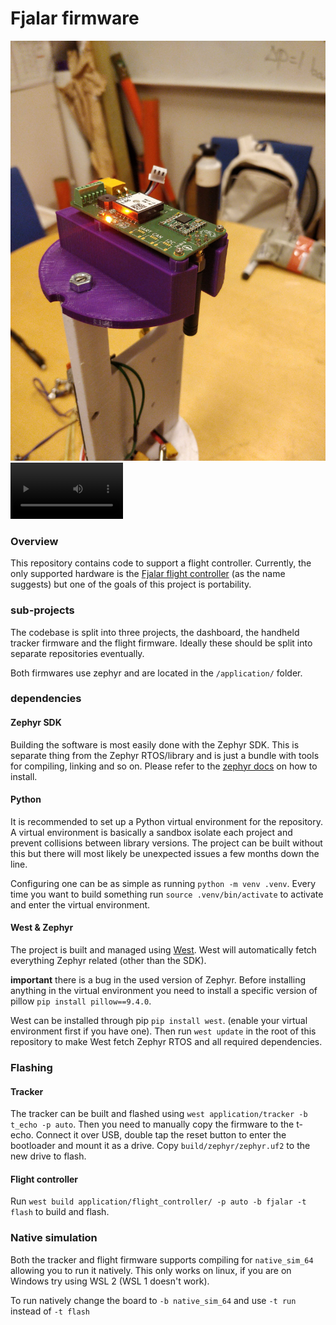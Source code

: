 # Fjalar firmware

![](docs/stack.jpg)
<video src='docs/nokia.mp4' width=180>

### Overview
This repository contains code to support a flight controller. Currently, the only supported hardware is the [Fjalar flight controller](https://github.com/aesirkth/fjalar_flight_controller) (as the name suggests) but one of the goals of this project is portability.

### sub-projects
The codebase is split into three projects, the dashboard, the handheld tracker firmware and the flight firmware. Ideally these should be split into separate repositories eventually.

Both firmwares use zephyr and are located in the `/application/` folder.

### dependencies
#### Zephyr SDK
Building the software is most easily done with the Zephyr SDK. This is separate thing from the Zephyr RTOS/library and is just a bundle with tools for compiling, linking and so on. Please refer to the [zephyr docs](https://docs.zephyrproject.org/latest/develop/toolchains/zephyr_sdk.html) on how to install.

#### Python
It is recommended to set up a Python virtual environment for the repository. A virtual environment is basically a sandbox isolate each project and prevent collisions between library versions. The project can be built without this but there will most likely be unexpected issues a few months down the line.

Configuring one can be as simple as running `python -m venv .venv`. Every time you want to build something run `source .venv/bin/activate` to activate and enter the virtual environment.

#### West & Zephyr
The project is built and managed using [West](https://docs.zephyrproject.org/latest/develop/west/index.html). West will automatically fetch everything Zephyr related (other than the SDK).

**important** there is a bug in the used version of Zephyr. Before installing anything in the virtual environment you need to install a specific version of pillow `pip install pillow==9.4.0`.

West can be installed through pip `pip install west`. (enable your virtual environment first if you have one). Then run `west update` in the root of this repository to make West fetch Zephyr RTOS and all required dependencies.


### Flashing
#### Tracker
The tracker can be built and flashed using `west application/tracker -b t_echo -p auto`. Then you need to manually copy the firmware to the t-echo. Connect it over USB, double tap the reset button to enter the bootloader and mount it as a drive. Copy `build/zephyr/zephyr.uf2` to the new drive to flash.

#### Flight controller
Run `west build application/flight_controller/ -p auto -b fjalar -t flash` to build and flash.

### Native simulation
Both the tracker and flight firmware supports compiling for `native_sim_64` allowing you to run it natively. This only works on linux, if you are on Windows try using WSL 2 (WSL 1 doesn't work).

To run natively change the board to `-b native_sim_64` and use `-t run` instead of `-t flash`
